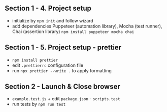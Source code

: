 ## Section 1 - 4. Project setup

- initialize by `npm init` and follow wizard
- add dependencies Puppeteer (automation library), Mocha (test runner), Chai (assertion library)
  `npm install puppeteer mocha chai`

## Section 1 - 5. Project setup - prettier

- `npm install prettier`
- edit `.prettierrc` configuration file
- run `npx prettier --write .` to apply formatting

## Section 2 - Launch & Close browser

- `example.test.js` + edit `package.json` - `scripts.test`
- run tests by `npm run test`
